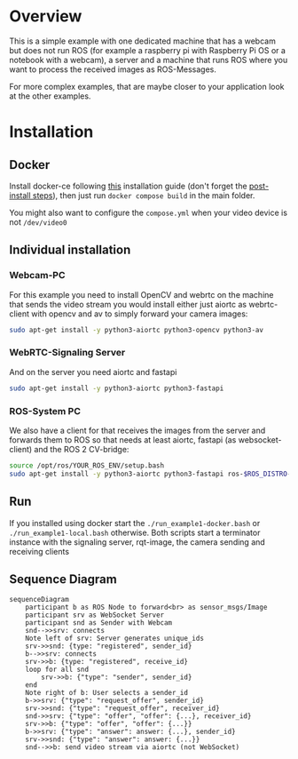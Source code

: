 # Overview

This is a simple example with one dedicated machine that has a webcam but does not run ROS (for example a raspberry pi with Raspberry Pi OS or a notebook with a webcam), a server and a machine that runs ROS where you want to process the received images as ROS-Messages.

For more complex examples, that are maybe closer to your application look at the other examples.

# Installation
## Docker
Install docker-ce following [this](https://docs.docker.com/engine/install/) installation guide (don't forget the [post-install steps](https://docs.docker.com/engine/install/linux-postinstall/)), then 
just run `docker compose build` in the main folder.

You might also want to configure the `compose.yml` when your video device is not `/dev/video0`

## Individual installation
### Webcam-PC
For this example you need to install OpenCV and webrtc on the machine that sends the video stream you would install either just aiortc as webrtc-client with opencv and av to simply forward your camera images:
```bash
sudo apt-get install -y python3-aiortc python3-opencv python3-av
```

### WebRTC-Signaling Server
And on the server you need aiortc and fastapi
```bash
sudo apt-get install -y python3-aiortc python3-fastapi
```

### ROS-System PC
We also have a client for that receives the images from the server and forwards them to ROS so that needs at least aiortc, fastapi (as websocket-client) and the ROS 2 CV-bridge:
```bash
source /opt/ros/YOUR_ROS_ENV/setup.bash
sudo apt-get install -y python3-aiortc python3-fastapi ros-$ROS_DISTRO-cv-bridge
```

## Run
If you installed using docker start the `./run_example1-docker.bash` or `./run_example1-local.bash` otherwise. Both scripts start a terminator instance with the signaling server, rqt-image, the camera sending and receiving clients

## Sequence Diagram
```mermaid
sequenceDiagram
    participant b as ROS Node to forward<br> as sensor_msgs/Image
    participant srv as WebSocket Server
    participant snd as Sender with Webcam
    snd-->>srv: connects
    Note left of srv: Server generates unique_ids
    srv->>snd: {type: "registered", sender_id}
    b-->>srv: connects
    srv->>b: {type: "registered", receive_id}
    loop for all snd
        srv->>b: {"type": "sender", sender_id}
    end
    Note right of b: User selects a sender_id
    b->>srv: {"type": "request_offer", sender_id}
    srv->>snd: {"type": "request_offer", receiver_id}
    snd->>srv: {"type": "offer", "offer": {...}, receiver_id}
    srv->>b: {"type": "offer", "offer": {...}}
    b->>srv: {"type": "answer": answer: {...}, sender_id}
    srv->>snd: {"type": "answer": answer: {...}}
    snd-->>b: send video stream via aiortc (not WebSocket)
```